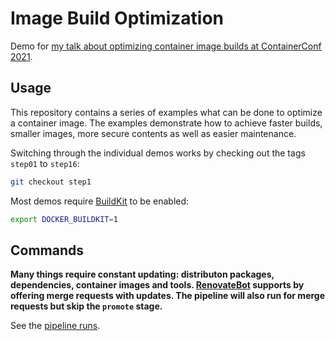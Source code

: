 # Image Build Optimization

Demo for [my talk about optimizing container image builds at ContainerConf 2021]().

## Usage

This repository contains a series of examples what can be done to optimize a container image. The examples demonstrate how to achieve faster builds, smaller images, more secure contents as well as easier maintenance.

Switching through the individual demos works by checking out the tags `step01` to `step16`:

```bash
git checkout step1
```

Most demos require [BuildKit](https://github.com/moby/buildkit) to be enabled:

```bash
export DOCKER_BUILDKIT=1
```

## Commands

**Many things require constant updating: distributon packages, dependencies, container images and tools. [RenovateBot](https://www.whitesourcesoftware.com/free-developer-tools/renovate/) supports by offering merge requests with updates. The pipeline will also run for merge requests but skip the `promote` stage.**

See the [pipeline runs](https://gitlab.com/nicholasdille/cc21_container_image_build_optimization/-/pipelines).
